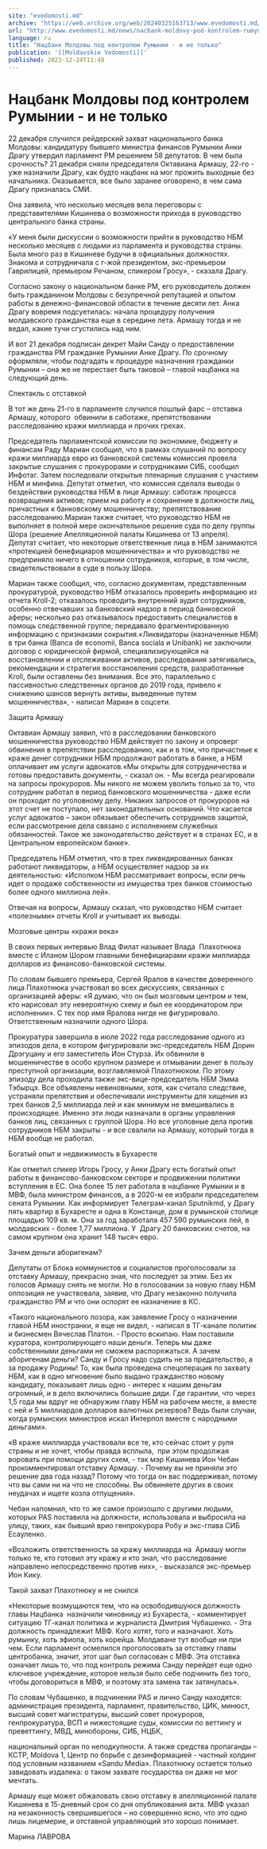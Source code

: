 ```yaml
---
site: "evedomosti.md"
archive: "https://web.archive.org/web/20240325163713/www.evedomosti.md/news/nacbank-moldovy-pod-kontrolem-rumynii-i-ne-tolko"
url: "http://www.evedomosti.md/news/nacbank-moldovy-pod-kontrolem-rumynii-i-ne-tolko"
language: ru
title: "Нацбанк Молдовы под контролем Румынии - и не только"
publication: '[[Moldavskie Vedomosti]]'
published: 2023-12-24T11:48
---
```


# Нацбанк Молдовы под контролем Румынии - и не только

22 декабря случился рейдерский захват национального банка Молдовы: кандидатуру бывшего министра финансов Румынии Анки Драгу утвердил парламент РМ решением 58 депутатов. В чем была срочность? 21 декабря сняли председателя Октавиана Армашу, 22-го - уже назначили Драгу, как будто нацбанк на мог прожить выходные без начальника. Оказывается, все было заранее оговорено, в чем сама Драгу призналась СМИ.

Она заявила, что несколько месяцев вела переговоры с представителями Кишинева о возможности прихода в руководство центрального банка страны.

«У меня были дискуссии о возможности прийти в руководство НБМ несколько месяцев с людьми из парламента и руководства страны. Была много раз в Кишиневе будучи в официальных должностях. Знакома и сотрудничала с г-жой президентом, экс-премьером Гаврилицей, премьером Речаном, спикером Гросу», - сказала Драгу.

Согласно закону о национальном банке РМ, его руководитель должен быть гражданином Молдовы с безупречной репутацией и опытом работы в денежно-финансовой области в течение десяти лет. Анка Драгу вовремя подсуетилась: начала процедуру получения молдавского гражданства еще в середине лета. Армашу тогда и не ведал, какие тучи сгустились над ним.

И вот 21 декабря подписан декрет Майи Санду о предоставлении гражданства РМ гражданке Румынии Анке Драгу. По срочному оформляли, чтобы подгадать к процедуре назначения гражданки Румынии – она же не перестает быть таковой – главой нацбанка на следующий день.

Спектакль с отставкой

В тот же день 21-го в парламенте случился пошлый фарс – отставка Армашу, которого  обвинили в саботаже, препятствовании расследованию кражи миллиарда и прочих грехах.

Председатель парламентской комиссии по экономике, бюджету и финансам Раду Мариан сообщил, что в рамках слушаний по вопросу кражи миллиарда евро из банковской системы комиссия провела закрытые слушания с прокурорами и сотрудниками СИБ, сообщил Инфотаг. Затем последовали открытые пленарные слушания с участием НБМ и минфина. Депутат отметил, что комиссия сделала выводы о бездействии руководства НБМ в лице Армашу: саботаж процесса возвращения активов; прием на работу и сохранение в должности лиц, причастных к банковскому мошенничеству; препятствование расследованию.Мариан также считает, что руководство НБМ не выполняет в полной мере окончательное решение суда по делу группы Шора (решение Апелляционной палаты Кишинева от 13 апреля). Депутат считает, что некоторые ответственные лица в НБМ занимаются «протекцией бенефициаров мошенничества» и что руководство не предприняло ничего в отношении сотрудников, которые, в том числе, свидетельствовали в суде в пользу Шора.

Мариан также сообщил, что, согласно документам, представленным прокуратурой, руководство НБМ отказалось проверить информацию из отчета Kroll-2; отказалось проводить внутренний аудит сотрудников, особенно отвечавших за банковский надзор в период банковской аферы; несколько раз отказывалось предоставить специалистов в помощь следственной группе; передавало фрагментированную информацию с признаками сокрытия.«Ликвидаторы (назначенные НБМ) в три банка (Вanca de economii, Banca sociala и Unibank) не заключили договор с юридической фирмой, специализирующейся на восстановлении и отслеживании активов, расследования затягивались, рекомендации и стратегия восстановления средств, разработанные Kroll, были оставлены без внимания. Все это, параллельно с пассивностью следственных органов до 2019 года, привело к снижению шансов вернуть активы, выведенные путем мошенничества», - написал Мариан в соцсети.

Защита Армашу

Октавиан Армашу заявил, что в расследовании банковского мошенничества руководство НБМ действует по закону и опроверг обвинения в препятствии расследованию, как и в том, что причастные к краже денег сотрудники НБМ продолжают работать в банке, а НБМ оплачивает им услуги адвокатов.«Мы открыты для сотрудничества и готовы предоставить документы, - сказал он. - Мы всегда реагировали на запросы прокуроров. Мы никого не можем уволить только за то, что сотрудник работал в период банковского мошенничества - даже если он проходит по уголовному делу. Никаких запросов от прокуроров на этот счет не поступало, нет законодательных оснований. Что касается услуг адвокатов – закон обязывает обеспечить сотрудников защитой, если рассмотрение дела связано с исполнением служебных обязанностей. Такое же законодательство действует и в странах ЕС, и в Центральном европейском банке».

Председатель НБМ отметил, что в трех ликвидированных банках работают ликвидаторы, а НБМ осуществляет надзор за их деятельностью: «Исполком НБМ рассматривает вопросы, если речь идет о продаже собственности из имущества трех банков стоимостью более одного миллиона лей».

Отвечая на вопросы, Армашу сказал, что руководство НБМ считает «полезными» отчеты Kroll и учитывает их выводы.

Мозговые центры «кражи века»

В своих первых интервью Влад Филат называет Влада  Плахотнюка вместе с Иланом Шором главными бенефициарами кражи миллиарда долларов из финансово-банковской системы.

По словам бывшего премьера, Сергей Яралов в качестве доверенного лица Плахотнюка участвовал во всех дискуссиях, связанных с организацией аферы: «Я думаю, что он был мозговым центром и тем, кто нарисовал эту невероятную схему и был ее координатором при исполнении». С тех пор имя Яралова нигде не фигурировало. Ответственным назначили одного Шора.

Прокуратура завершила в июле 2022 года расследование одного из эпизодов дела, в котором фигурировали экс-председатель НБМ Дорин Дрэгуцану и его заместитель Ион Стурза. Их обвинили в мошенничестве в особо крупном размере и отмывании денег в пользу преступной организации, возглавляемой Плахотнюком. По этому эпизоду дела проходила также экс-вице-председатель НБМ Эмма Тэбырцэ. Все объявлены невиновными, хотя, как считало следствие, устраняли препятствия и обеспечивали инструменты для хищения из трех банков 2,5 миллиарда лей и как минимум не вмешивались в происходящее. Именно эти люди назначали в органы управления банков лиц, связанных с группой Шора. Но все уголовные дела против сотрудников НБМ закрыты - и все свалили на Армашу, который тогда в НБМ вообще не работал.

Богатый опыт и недвижимость в Бухаресте

Как отметил спикер Игорь Гросу, у Анки Драгу есть богатый опыт работы в финансово-банковском секторе и продвижении политики вступления в ЕС. Она более 15 лет работала в нацбанке Румынии и в МВФ, была министром финансов, а в 2020-м ее избрали председателем сената Румынии. Как информирует Телеграм-канал Sputnikmd, у Драгу пять квартир в Бухаресте и одна в Констанце, дом в румынской столице площадью 109 кв. м. Она за год заработала 457 590 румынских лей, в молдавских - более 1,77 миллиона. У  Драгу 20 банковских счетов, на самом крупном она хранит 148 тысяч евро.

Зачем деньги аборигенам?

Депутаты от Блока коммунистов и социалистов проголосовали за отставку Армашу, прекрасно зная, что последует за этим. Без их голосов Армашу снять не могли. Но в голосовании за новую главу НБМ оппозиция не участвовала, заявив, что Драгу незаконно получила гражданство РМ и что они оспорят ее назначение в КС.

«Такого национального позора, как заявление Гросу о назначении главой НБМ иностранки, я еще не видел, - написал в ТГ-канале политик и бизнесмен Вячеслав Платон. - Просто вскипаю. Нам поставили куратора, контролирующего наши деньги. Теперь мы даже собственными деньгами не сможем распоряжаться. А зачем аборигенам деньги? Санду и Гросу надо судить не за предательство, а за продажу Родины! То, как была проведена спецоперация по захвату НБМ, как в одно мгновение было выдано гражданство новому кандидату, показывает лишь одно - интерес к нашим деньгам огромный, и в дело включились большие дяди. Где гарантии, что через 1,5 года мы вдруг не обнаружим главу НБМ на рабочем месте, а вместе с ней и 5 миллиардов долларов валютных резервов? Ведь были случаи, когда румынских министров искал Интерпол вместе с народными деньгами».

«В краже миллиарда участвовали все те, кто сейчас стоит у руля страны и не хочет, чтобы правда всплыла,  при этом продолжая воровать при помощи других схем, - так мэр Кишинева Ион Чебан прокомментировал отставку Армашу. - Почему вы не приняли это решение два года назад? Потому что тогда он вас поддерживал, потому что вы сами ни на что не способны. Вы обвиняете других в своих неудачах и ищете козла отпущения».

Чебан напомнил, что то же самое произошло с другими людьми, которых PAS поставила на должности, использовала и выбросила на улицу, таких, как бывший врио генпрокурора Робу и экс-глава СИБ Есауленко.

«Возложить ответственность за кражу миллиарда на  Армашу могли только те, кто готовил эту кражу и кто знал, что расследование направлено непосредственно против них», - высказался экс-премьер Ион Кику.

Такой захват Плахотнюку и не снился

«Некоторые возмущаются тем, что на освободившуюся должность главы Нацбанка  назначили чиновницу из Бухареста, - комментирует ситуацию ТГ-канал политика и журналиста Дмитрия Чубашенко. - Эта должность принадлежит МВФ. Кого хотят, того и назначают. Хоть румынку, хоть эфиопа, хоть корейца. Молдаване тут вообще ни при чем. Если парламент осмелился проголосовать за отставку главы центробанка, значит, этот шаг был согласован с МВФ. Эта отставка означает лишь то, что под контроль режима Санду перейдет еще одно ключевое учреждение, которое нельзя было себе подчинить без того, чтобы договориться в МВФ, и поэтому эта замена так затянулась».

По словам Чубашенко, в подчинении PAS и лично Санду находятся: администрация президента, парламент, правительство, ЦИК, минюст, высший совет магистратуры, высший совет прокуроров, генпрокуратура, ВСП и нижестоящие суды, комиссии по веттингу и преветтингу, МВД, минобороны, СИБ, НЦБК,

национальный орган по неподкупности. А также средства пропаганды – КСТР, Moldova 1, Центр по борьбе с дезинформацией - частный холдинг под условным названием «Sandu Media». Плахотнюку остается только завидовать издалека: о таком захвате государства он даже не мог мечтать.

Армашу еще может обжаловать свою отставку в апелляционной палате Кишинева в 15-дневный срок со дня опубликования акта. МВФ указал на незаконность свершившегося – но совершенно ясно, что это одно лишь лицемерие, и отставной управляющий это хорошо понимает.

Марина ЛАВРОВА